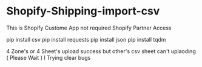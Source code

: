 # Shopify-Shipping-import-csv

This is Shopify Custome App not required Shopify Partner Access


pip install csv
pip install requests
pip install json
pip install tqdm

4 Zone's or 4 Sheet's upload success but other's csv sheet can't uplaoding ( Please Wait )
I Trying clear bugs 
